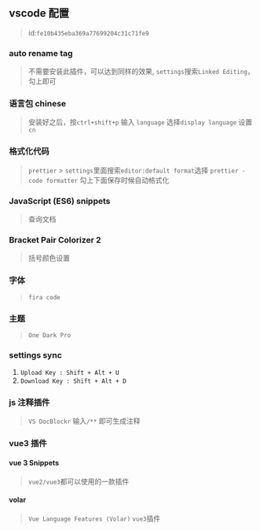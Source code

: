 ## vscode 配置

> id:`fe10b435eba369a77699204c31c71fe9`

### auto rename tag

> 不需要安装此插件，可以达到同样的效果, `settings`搜索`Linked Editing`，勾上即可

### 语言包 chinese

> 安装好之后，按`ctrl+shift+p` 输入 `language` 选择`display language` 设置 `cn`

### 格式化代码

> `prettier` > `settings`里面搜索`editor:default format`选择 `prettier - code formatter`
> 勾上下面保存时候自动格式化

### JavaScript (ES6) snippets

> 查询文档

### Bracket Pair Colorizer 2

> 括号颜色设置

### 字体

> `fira code`

### 主题

> `One Dark Pro`

### settings sync

1. `Upload Key : Shift + Alt + U`
2. `Download Key : Shift + Alt + D`

### js 注释插件

> `VS DocBlockr` 输入`/**` 即可生成注释

### vue3 插件

#### vue 3 Snippets

> `vue2/vue3`都可以使用的一款插件

#### volar

> `Vue Language Features (Volar)` `vue3`插件
